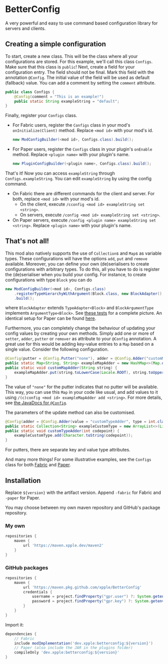 # BetterConfig
A very powerful and easy to use command based configuration library for servers and clients.

## Creating a simple configuration
To start, create a new class. This will be the class where all your configurations are stored. For this example, we'll
call this class `Configs`. Make sure that this class is `public`! Next, create a field for your configuration entry. The
field should not be final. Mark this field with the annotation `@Config`. The initial value of the field will be used as
default (fallback) value. You can add a comment by setting the `comment` attribute.
```java
public class Configs {
    @Config(comment = "This is an example!")
    public static String exampleString = "default";
}
```
Finally, register your `Configs` class.
- For Fabric users, register the `Configs` class in your mod's `onInitialize(Client)` method. Replace `<mod id>` with your 
mod's id.
  ```java
  new ModConfigBuilder(<mod id>, Configs.class).build();
  ```
- For Paper users, register the `Configs` class in your plugin's `onEnable` method. Replace `<plugin name>` with your
plugin's name.
  ```java
  new PluginConfigBuilder(<plugin name>, Configs.class).build();
  ```
That's it! Now you can access `exampleString` through `Configs.exampleString`. You can edit `exampleString` by using the
config command.
- On Fabric there are different commands for the client and server.  For both, replace `<mod id>` with your mod's id.
  - On the client, execute `/cconfig <mod id> exampleString set <string>`.
  - On servers, execute `/config <mod id> exampleString set <string>`.
- On Paper servers, execute `/config <plugin name> exampleString set <string>`. Replace `<plugin name>` with your
plugin's name.

## That's not all!
This mod also natively supports the use of `Collection`s and `Map`s as variable types. These configurations will have
the options `add`, `put` and `remove` available. Moreover, you can define your own (de)serialisers to create
configurations with arbitrary types. To do this, all you have to do is register the (de)serialiser when you build your
config. For instance, to create configurations with type `Block` you can do
```java
new ModConfigBuilder(<mod id>, Configs.class)
    .registerTypeHierarchyWithArgument(Block.class, new BlockAdapter(), new Pair<>(BlockArgumentType::block, BlockArgumentType::getBlock))
    .build();
```
where `BlockAdapter` extends `TypeAdapter<Block>` and `BlockArgumentType` implements `ArgumentType<Block>`. See
[these tests](fabric/src/testmod/java/dev/xpple/betterconfig) for a complete picture. An identical setup for Paper can
be found [here](paper/src/testplugin/java/dev/xpple/betterconfig).

Furthermore, you can completely change the behaviour of updating your config values by creating your own methods. Simply
add one or more of `setter`, `adder`, `putter` or `remover` as attribute to your `@Config` annotation. A great use for
this would be adding key-value entries to a `Map` based on a single value. Consider the following configuration.
```java
@Config(putter = @Config.Putter("none"), adder = @Config.Adder("customMapAdder"))
public static Map<String, String> exampleMapAdder = new HashMap<>(Map.of("a", "A", "b", "B"));
public static void customMapAdder(String string) {
    exampleMapAdder.put(string.toLowerCase(Locale.ROOT), string.toUpperCase(Locale.ROOT));
}
```
The value of `"none"` for the putter indicates that no putter will be available. This way, you can use this `Map` in your
code like usual, and add values to it using `/(c)config <mod id> exampleMapAdder add <string>`. For more details, see
[the JavaDocs for `@Config`](common/src/main/java/dev/xpple/betterconfig/api/Config.java).

The parameters of the update method can also be customised.
```java
@Config(adder = @Config.Adder(value = "customTypeAdder", type = int.class))
public static Collection<String> exampleCustomType = new ArrayList<>(List.of("%", "@"));
public static void customTypeAdder(int codepoint) {
    exampleCustomType.add(Character.toString(codepoint));
}
```
For putters, there are separate key and value type attributes.

And many more things! For some illustrative examples, see the `Configs` class for both
[Fabric](fabric/src/testmod/java/dev/xpple/betterconfig/Configs.java) and
[Paper](paper/src/testplugin/java/dev/xpple/betterconfig/Configs.java).

## Installation
Replace `${version}` with the artifact version. Append `-fabric` for Fabric and `-paper` for Paper.

You may choose between my own maven repository and GitHub's package repository.
### My own
```groovy
repositories {
    maven {
        url 'https://maven.xpple.dev/maven2'
    }
}
```
### GitHub packages
```groovy
repositories {
    maven {
        url 'https://maven.pkg.github.com/xpple/BetterConfig'
        credentials {
            username = project.findProperty("gpr.user") ?: System.getenv("USERNAME")
            password = project.findProperty("gpr.key") ?: System.getenv("TOKEN")
        }
    }
}
```
Import it:
```groovy
dependencies {
    // Fabric
    include modImplementation('dev.xpple:betterconfig:${version}')
    // Paper (also include the JAR in the plugins folder)
    compileOnly 'dev.xpple:betterconfig:${version}'
}
```
